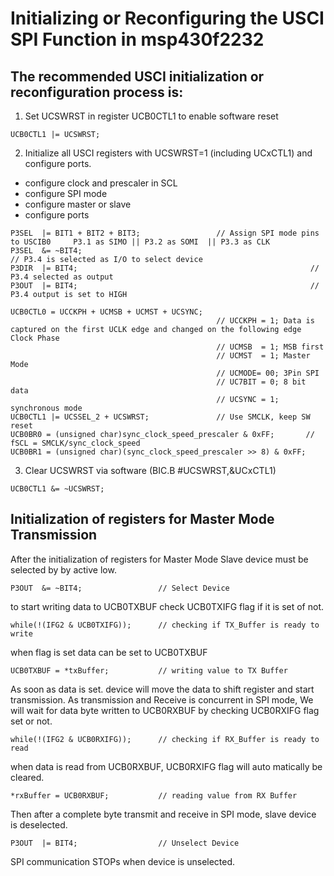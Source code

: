 # Initializing or Reconfiguring the USCI SPI Function in msp430f2232
## The recommended USCI initialization or reconfiguration process is:
1. Set UCSWRST in register UCB0CTL1 to enable software reset	
```
UCB0CTL1 |= UCSWRST; 
```
2. Initialize all USCI registers with UCSWRST=1 (including UCxCTL1) and configure ports.
  * configure clock and prescaler in SCL
  * configure SPI mode
  * configure master or slave 
  * configure ports
````
P3SEL  |= BIT1 + BIT2 + BIT3;                 // Assign SPI mode pins to USCIB0		P3.1 as SIMO || P3.2 as SOMI  || P3.3 as CLK
P3SEL  &= ~BIT4;								                      // P3.4 is selected as I/O to select device
P3DIR  |= BIT4;								                       // P3.4 selected as output
P3OUT  |= BIT4;								                       // P3.4 output is set to HIGH

UCB0CTL0 = UCCKPH + UCMSB + UCMST + UCSYNC;     
                                              // UCCKPH = 1; Data is captured on the first UCLK edge and changed on the following edge Clock Phase
                                              // UCMSB  = 1; MSB first
                                              // UCMST  = 1; Master Mode
                                              // UCMODE= 00; 3Pin SPI
                                              // UC7BIT = 0; 8 bit data
                                              // UCSYNC = 1; synchronous mode
UCB0CTL1 |= UCSSEL_2 + UCSWRST;            	  // Use SMCLK, keep SW reset
UCB0BR0 = (unsigned char)sync_clock_speed_prescaler & 0xFF;       // fSCL = SMCLK/sync_clock_speed
UCB0BR1 = (unsigned char)(sync_clock_speed_prescaler >> 8) & 0xFF;
````
3. Clear UCSWRST via software (BIC.B #UCSWRST,&UCxCTL1)
```
UCB0CTL1 &= ~UCSWRST; 
```

## Initialization of registers for Master Mode Transmission
After the initialization of registers for Master Mode Slave device must be selected by by active low.
````
P3OUT  &= ~BIT4;                 // Select Device
````
to start writing data to UCB0TXBUF check UCB0TXIFG flag if it is set of not.
```
while(!(IFG2 & UCB0TXIFG));      // checking if TX_Buffer is ready to write
```
when flag is set data can be set to UCB0TXBUF
````
UCB0TXBUF = *txBuffer;           // writing value to TX Buffer
````
As soon as data is set. device will move the data to shift register and start transmission. As transmission and Receive is concurrent in SPI mode,
We will wait for data byte written to UCB0RXBUF by checking UCB0RXIFG flag set or not.
````
while(!(IFG2 & UCB0RXIFG));      // checking if RX_Buffer is ready to read
````
when data is read from UCB0RXBUF, UCB0RXIFG flag will auto matically be cleared.
````
*rxBuffer = UCB0RXBUF;           // reading value from RX Buffer
````
Then after a complete byte transmit and receive in SPI mode, slave device is deselected.
````
P3OUT  |= BIT4;                  // Unselect Device
````

SPI communication STOPs when device is unselected.
